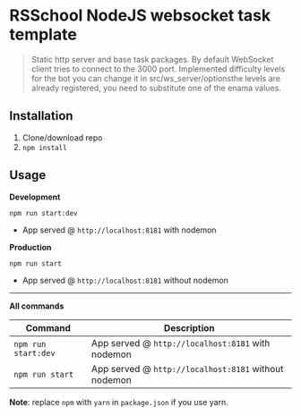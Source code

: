 # RSSchool NodeJS websocket task template
> Static http server and base task packages. 
> By default WebSocket client tries to connect to the 3000 port.
> Implemented difficulty levels for the bot you can change it in src/ws_server/optionsthe levels are already registered, you need to substitute one of the enama values.

## Installation
1. Clone/download repo
2. `npm install`

## Usage
**Development**

`npm run start:dev`

* App served @ `http://localhost:8181` with nodemon

**Production**

`npm run start`

* App served @ `http://localhost:8181` without nodemon

---

**All commands**

Command | Description
--- | ---
`npm run start:dev` | App served @ `http://localhost:8181` with nodemon
`npm run start` | App served @ `http://localhost:8181` without nodemon

**Note**: replace `npm` with `yarn` in `package.json` if you use yarn.
